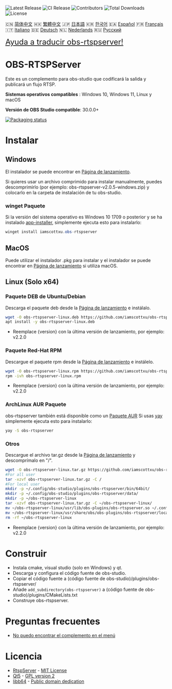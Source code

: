 ![Latest Release](https://img.shields.io/github/v/release/iamscottxu/obs-rtspserver.svg)
![CI Release](https://github.com/iamscottxu/obs-rtspserver/workflows/CI%20Release/badge.svg)
![Contributors](https://img.shields.io/github/contributors/iamscottxu/obs-rtspserver.svg)
![Total Downloads](https://img.shields.io/github/downloads/iamscottxu/obs-rtspserver/total.svg)
![License](https://img.shields.io/github/license/iamscottxu/obs-rtspserver.svg)


🇨🇳 [简体中文](//github.com/iamscottxu/obs-rtspserver/blob/master/README_zh-CN.md)
🇭🇰 [繁體中文](//github.com/iamscottxu/obs-rtspserver/blob/master/README_zh-TW.md)
🇯🇵 [日本語](//github.com/iamscottxu/obs-rtspserver/blob/master/README_ja-JP.md)
🇰🇷 [한국어](//github.com/iamscottxu/obs-rtspserver/blob/master/README_ko-KR.md)
🇪🇦 [Español](//github.com/iamscottxu/obs-rtspserver/blob/master/README_es-ES.md)
🇫🇷 [Français](//github.com/iamscottxu/obs-rtspserver/blob/master/README_fr-FR.md)
🇮🇹 [Italiano](//github.com/iamscottxu/obs-rtspserver/blob/master/README_it-IT.md)
🇩🇪 [Deutsch](//github.com/iamscottxu/obs-rtspserver/blob/master/README_de-DE.md)
🇳🇱 [Nederlands](//github.com/iamscottxu/obs-rtspserver/blob/master/README_nl-NL.md)
🇷🇺 [Русский](//github.com/iamscottxu/obs-rtspserver/blob/master/README_ru-RU.md)

<font size="5">[Ayuda a traducir obs-rtspserver!](https://www.transifex.com/scott-xu/obs-rtspserver)</font>

# OBS-RTSPServer

Este es un complemento para obs-studio que codificará la salida y publicará un flujo RTSP.

**Sistemas operativos compatibles** : Windows 10, Windows 11, Linux y macOS

**Versión de OBS Studio compatible**: 30.0.0+

[![Packaging status](https://repology.org/badge/vertical-allrepos/obs-rtspserver.svg)](https://repology.org/project/obs-rtspserver/versions)

# Instalar
## Windows
El instalador se puede encontrar en [Página de lanzamiento](https://github.com/iamscottxu/obs-rtspserver/releases).

Si quieres usar un archivo comprimido para instalar manualmente, puedes descomprimirlo (por ejemplo: obs-rtspserver-v2.0.5-windows.zip) y colocarlo en la carpeta de instalación de tu obs-studio.

### winget Paquete
Si la versión del sistema operativo es Windows 10 1709 o posterior y se ha instalado [app-installer](https://www.microsoft.com/store/productId/9NBLGGH4NNS1), simplemente ejecuta esto para instalarlo:

```powershell
winget install iamscottxu.obs-rtspserver
```

## MacOS
Puede utilizar el instalador .pkg para instalar y el instalador se puede encontrar en [Página de lanzamiento](https://github.com/iamscottxu/obs-rtspserver/releases) si utiliza macOS.

## Linux (Solo x64)
### Paquete DEB de Ubuntu/Debian
Descarga el paquete deb desde la [Página de lanzamiento](https://github.com/iamscottxu/obs-rtspserver/releases) e instálalo.

```bash
wget -O obs-rtspserver-linux.deb https://github.com/iamscottxu/obs-rtspserver/releases/download/{version}/obs-rtspserver-{version}-linux.deb
apt install -y obs-rtspserver-linux.deb
```
* Reemplace {version} con la última versión de lanzamiento, por ejemplo: v2.2.0

### Paquete Red-Hat RPM
Descargue el paquete rpm desde la [Página de lanzamiento](https://github.com/iamscottxu/obs-rtspserver/releases) e instálelo.

```bash
wget -O obs-rtspserver-linux.rpm https://github.com/iamscottxu/obs-rtspserver/releases/download/{version}/obs-rtspserver-{version}-linux.rpm
rpm -ivh obs-rtspserver-linux.rpm
```
* Reemplace {version} con la última versión de lanzamiento, por ejemplo: v2.2.0

### ArchLinux AUR Paquete
obs-rtspserver también está disponible como un [Paquete AUR](https://aur.archlinux.org/packages/?O=0&K=obs-rtspserver)
Si usas [yay](https://github.com/Jguer/yay) simplemente ejecuta esto para instalarlo:

```bash
yay -S obs-rtspserver
```

### Otros
Descargue el archivo tar.gz desde la [Página de lanzamiento](https://github.com/iamscottxu/obs-rtspserver/releases) y descomprímalo en "/".

```bash
wget -O obs-rtspserver-linux.tar.gz https://github.com/iamscottxu/obs-rtspserver/releases/download/{version}/obs-rtspserver-{version}-linux.tar.gz
#For all user
tar -xzvf obs-rtspserver-linux.tar.gz -C /
#For local user
mkdir -p ~/.config/obs-studio/plugins/obs-rtspserver/bin/64bit/
mkdir -p ~/.config/obs-studio/plugins/obs-rtspserver/data/
mkdir -p ~/obs-rtspserver-linux
tar -xzvf obs-rtspserver-linux.tar.gz -C ~/obs-rtspserver-linux/
mv ~/obs-rtspserver-linux/usr/lib/obs-plugins/obs-rtspserver.so ~/.config/obs-studio/plugins/obs-rtspserver/bin/64bit/obs-rtspserver.so
mv ~/obs-rtspserver-linux/usr/share/obs/obs-plugins/obs-rtspserver/locale ~/.config/obs-studio/plugins/obs-rtspserver/data/locale
rm -rf ~/obs-rtspserver-linux
```
* Reemplace {version} con la última versión de lanzamiento, por ejemplo: v2.2.0


# Construir
* Instala cmake, visual studio (solo en Windows) y qt.
* Descarga y configura el código fuente de obs-studio.
* Copiar el código fuente a (código fuente de obs-studio)/plugins/obs-rtspserver/
* Añade `add_subdirectory(obs-rtspserver)` a (código fuente de obs-studio)/plugins/CMakeLists.txt
* Construye obs-rtspserver.

# Preguntas frecuentes
* [No puedo encontrar el complemento en el menú](https://github.com/iamscottxu/obs-rtspserver/wiki/FAQ#cant-find-the-plugin-in-the-menu)

# Licencia
* [RtspServer](https://github.com/PHZ76/RtspServer/) - [MIT License](https://github.com/PHZ76/RtspServer/blob/master/LICENSE)
* [Qt5](https://www.qt.io/) - [GPL version 2](https://doc.qt.io/qt-5/licensing.html)
* [libb64](https://sourceforge.net/projects/libb64/) - [Public domain dedication](https://sourceforge.net/p/libb64/git/ci/master/tree/LICENSE)
